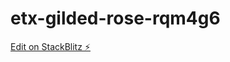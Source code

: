 # etx-gilded-rose-rqm4g6

[Edit on StackBlitz ⚡️](https://stackblitz.com/edit/etx-gilded-rose-rqm4g6)
